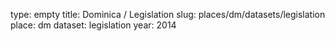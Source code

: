 type: empty
title: Dominica / Legislation
slug: places/dm/datasets/legislation
place: dm
dataset: legislation
year: 2014
